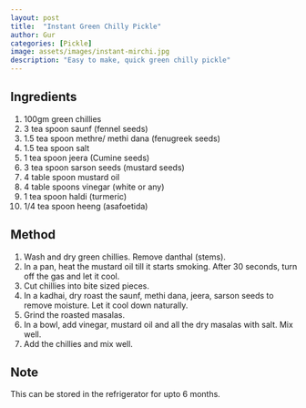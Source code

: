 ```yaml
---
layout: post
title:  "Instant Green Chilly Pickle"
author: Gur
categories: [Pickle]
image: assets/images/instant-mirchi.jpg
description: "Easy to make, quick green chilly pickle"
---
```


## Ingredients

1. 100gm green chillies
2. 3 tea spoon saunf (fennel seeds)
3. 1.5 tea spoon methre/ methi dana (fenugreek seeds)
4. 1.5 tea spoon salt
5. 1 tea spoon jeera (Cumine seeds)
6. 3 tea spoon sarson seeds (mustard seeds)
7. 4 table spoon mustard oil
8. 4 table spoons vinegar (white or any)
9. 1 tea spoon haldi (turmeric)
10. 1/4 tea spoon heeng (asafoetida)
    

## Method

1. Wash and dry green chillies. Remove danthal (stems).
2. In a pan, heat the mustard oil till it starts smoking. After 30 seconds, turn off the gas and let it cool.
3. Cut chillies into bite sized pieces.
4. In a kadhai, dry roast the saunf, methi dana, jeera, sarson seeds to remove moisture. Let it cool down naturally.
5. Grind the roasted masalas.
6. In a bowl, add vinegar, mustard oil and all the dry masalas with salt. Mix well.
7. Add the chillies and mix well.


## Note

This can be stored in the refrigerator for upto 6 months.